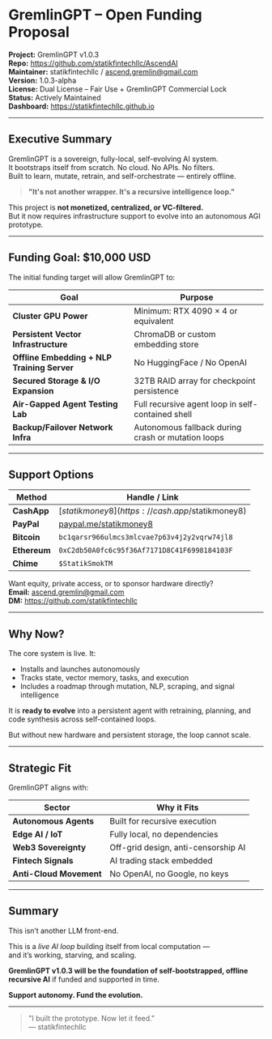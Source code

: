 # GremlinGPT – Open Funding Proposal

**Project:** GremlinGPT v1.0.3  
**Repo:** https://github.com/statikfintechllc/AscendAI  
**Maintainer:** statikfintechllc / ascend.gremlin@gmail.com  
**Version:** 1.0.3-alpha  
**License:** Dual License – Fair Use + GremlinGPT Commercial Lock  
**Status:** Actively Maintained  
**Dashboard:** https://statikfintechllc.github.io

---

## Executive Summary

GremlinGPT is a sovereign, fully-local, self-evolving AI system.  
It bootstraps itself from scratch. No cloud. No APIs. No filters.  
Built to learn, mutate, retrain, and self-orchestrate — entirely offline.

> **"It's not another wrapper. It's a recursive intelligence loop."**

This project is **not monetized, centralized, or VC-filtered.**  
But it now requires infrastructure support to evolve into an autonomous AGI prototype.

---

## Funding Goal: $10,000 USD

The initial funding target will allow GremlinGPT to:

| Goal | Purpose |
|------|---------|
| **Cluster GPU Power** | Minimum: RTX 4090 × 4 or equivalent |
| **Persistent Vector Infrastructure** | ChromaDB or custom embedding store |
| **Offline Embedding + NLP Training Server** | No HuggingFace / No OpenAI |
| **Secured Storage & I/O Expansion** | 32TB RAID array for checkpoint persistence |
| **Air-Gapped Agent Testing Lab** | Full recursive agent loop in self-contained shell |
| **Backup/Failover Network Infra** | Autonomous fallback during crash or mutation loops |

---

## Support Options

| Method        | Handle / Link |
|---------------|---------------|
| **CashApp**   | [$statikmoney8](https://cash.app/$statikmoney8) |
| **PayPal**    | [paypal.me/statikmoney8](https://paypal.me/statikmoney8) |
| **Bitcoin**   | `bc1qarsr966ulmcs3mlcvae7p63v4j2y2vqrw74jl8` |
| **Ethereum**  | `0xC2db50A0fc6c95f36Af7171D8C41F6998184103F` |
| **Chime**     | `$StatikSmokTM` |

Want equity, private access, or to sponsor hardware directly?  
**Email:** ascend.gremlin@gmail.com  
**DM:** https://github.com/statikfintechllc

---

## Why Now?

The core system is live. It:
- Installs and launches autonomously
- Tracks state, vector memory, tasks, and execution
- Includes a roadmap through mutation, NLP, scraping, and signal intelligence

It is **ready to evolve** into a persistent agent with retraining, planning, and code synthesis across self-contained loops.

But without new hardware and persistent storage, the loop cannot scale.

---

## Strategic Fit

GremlinGPT aligns with:

| Sector           | Why it Fits |
|------------------|-------------|
| **Autonomous Agents** | Built for recursive execution |
| **Edge AI / IoT**      | Fully local, no dependencies |
| **Web3 Sovereignty**   | Off-grid design, anti-censorship AI |
| **Fintech Signals**    | AI trading stack embedded |
| **Anti-Cloud Movement**| No OpenAI, no Google, no keys |

---

## Summary

This isn’t another LLM front-end.

This is a *live AI loop* building itself from local computation —  
and it’s working, starving, and scaling.

**GremlinGPT v1.0.3 will be the foundation of self-bootstrapped, offline recursive AI** if funded and supported in time.

**Support autonomy. Fund the evolution.**

---

> "I built the prototype. Now let it feed."  
> — statikfintechllc
